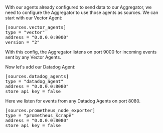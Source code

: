 With our agents already configured to send data to our Aggregator, we need to
configure the Aggregator to use those agents as sources. We can start with our
Vector Agent:

<pre class="file" data-filename="aggregator/vector/aggregator/vector.toml" data-target="insert" data-marker="#insert-vector-agent-source">[sources.vector_agents]
type = "vector"
address = "0.0.0.0:9000"
version = "2"</pre>

With this config, the Aggregator listens on port 9000 for incoming events sent by any Vector Agents.

Now let's add our Datadog Agent:

<pre class="file" data-filename="aggregator/vector/aggregator/vector.toml" data-target="insert" data-marker="#insert-datadog-agent-source">[sources.datadog_agents]
type = "datadog_agent"
address = "0.0.0.0:8080"
store_api_key = false</pre>

Here we listen for events from any Datadog Agents on port 8080.

<pre class="file" data-filename="aggregator/vector/aggregator/vector.toml" data-target="insert" data-marker="#insert-prometheus-source">[sources.prometheus_node_exporter]
type = "prometheus_scrape"
address = "0.0.0.0:8080"
store_api_key = false</pre>